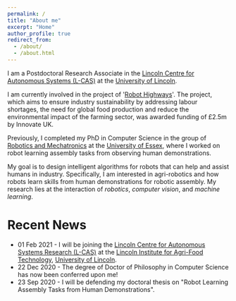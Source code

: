 ```yaml
---
permalink: /
title: "About me"
excerpt: "Home"
author_profile: true
redirect_from: 
  - /about/
  - /about.html
---
```


I am a Postdoctoral Research Associate in the <a href="https://lcas.lincoln.ac.uk/wp/" target="_blank" rel="noopener noreferrer">Lincoln Centre for Autonomous Systems (L-CAS)</a> at the <a href="https://www.lincoln.ac.uk/home/" target="_blank" rel="noopener noreferrer">University of Lincoln</a>.

I am currently involved in the project of '<a href="https://www.agri-tech-e.co.uk/robot-highways-university-of-lincoln-part-of-team-developing-worlds-first-robotic-farm/" target="_blank" rel="noopener noreferrer">Robot Highways</a>'. The project, which aims to ensure industry sustainability by addressing labour shortages, the need for global food production and reduce the environmental impact of the farming sector, was awarded funding of £2.5m by Innovate UK. 

Previously, I completed my PhD in Computer Science in the group of <a href="https://www.essex.ac.uk/departments/computer-science-and-electronic-engineering/research/robotics-and-mechatronics" target="_blank" rel="noopener noreferrer">Robotics and Mechatronics</a> at the <a href="https://www.essex.ac.uk/" target="_blank" rel="noopener noreferrer">University of Essex</a>, where I worked on robot learning assembly tasks from observing human demonstrations. 

My goal is to design intelligent algorithms for robots that can help and assist humans in industry. Specifically, I am interested in agri-robotics and how robots learn skills from human demonstrations for robotic assembly. My research lies at the interaction of <var>robotics</var>, <var>computer vision</var>, and <var>machine learning</var>.




Recent News
======
* 01 Feb 2021 - I will be joining the <a href="https://lcas.lincoln.ac.uk/wp/" target="_blank" rel="noopener noreferrer">Lincoln Centre for Autonomous Systems Research (L-CAS)</a> at the <a href="https://www.lincoln.ac.uk/home/liat/" target="_blank" rel="noopener noreferrer">Lincoln Institute for Agri-Food Technology</a>, <a href="https://www.lincoln.ac.uk/home/" target="_blank" rel="noopener noreferrer">University of Lincoln</a>.
* 22 Dec 2020 - The degree of Doctor of Philosophy in Computer Science has now been conferred upon me!  
* 23 Sep 2020 - I will be defending my doctoral thesis on "Robot Learning Assembly Tasks from Human Demonstrations". 

